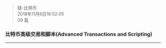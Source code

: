 > 链-比特币  
> 2018年11月6日16:52:05    
> 09 篇  

### 比特币高级交易和脚本(Advanced Transactions and Scripting) 


----------

